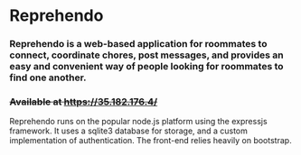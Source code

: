# Reprehendo

### Reprehendo is a web-based application for roommates to connect, coordinate chores, post messages, and provides an easy and convenient way of people looking for roommates to find one another.

### ~~Available at https://35.182.176.4/~~

Reprehendo runs on the popular node.js platform using the expressjs framework. It uses a sqlite3 database for storage, and a custom implementation of authentication. The front-end relies heavily on bootstrap.
